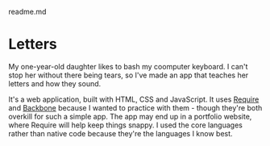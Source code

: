 readme.md
# Letters

My one-year-old daughter likes to bash my coomputer keyboard. I can't stop her without there being tears, so I've made an app that teaches her letters and how they sound. 

It's a web application, built with HTML, CSS and JavaScript. It uses [Require][] and [Backbone][] because I wanted to practice with them - though they're both overkill for such a simple app. The app may end up in a portfolio website, where Require will help keep things snappy. I used the core languages rather than native code because they're the languages I know best.

[Require]: http://requirejs.org/
[Backbone]: http://backbonejs.org/